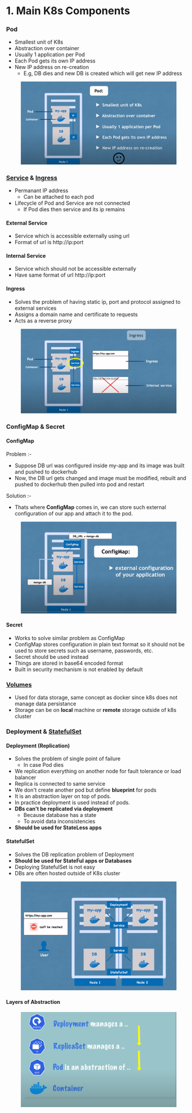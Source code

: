 # 1. Main K8s Components

### Pod

* Smallest unit of K8s
* Abstraction over container
* Usually 1 application per Pod
* Each Pod gets its own IP address
* New IP address on re-creation
  * E.g, DB dies and new DB is created which will get new IP address

<figure><img src="../../../.gitbook/assets/image (66).png" alt=""><figcaption></figcaption></figure>

### [Service](10.-k8-services.md) & [Ingress](6.-k8s-ingress.md)

* Permanant IP address
  * Can be attached to each pod
* Lifecycle of Pod and Service are not connected
  * If Pod dies then service and its ip remains

#### External Service

* Service which is accessible externally using url
* Format of url is http://ip:port

#### Internal Service

* Service which should not be accessible externally
* Have same format of url http://ip:port

#### Ingress

* Solves the problem of having static ip, port and protocol assigned to external services
* Assigns a domain name and certificate to requests
* Acts as a reverse proxy&#x20;

<figure><img src="../../../.gitbook/assets/image (77).png" alt=""><figcaption></figcaption></figure>

### ConfigMap & Secret

#### ConfigMap

Problem :-

* Suppose DB url was configured inside my-app and its image was built and pushed to dockerhub
* Now, the DB url gets changed and image must be modified, rebuilt and pushed to dockerhub then pulled into pod and restart

Solution :-

* Thats where **ConfigMap** comes in, we can store such external configuration of our app and attach it to the pod.

<figure><img src="../../../.gitbook/assets/image (136).png" alt=""><figcaption></figcaption></figure>

#### Secret

* Works to solve similar problem as ConfigMap
* ConfigMap stores configuration in plain text format so it should not be used to store secrets such as username, passwords, etc.
* Secret should be used instead
* Things are stored in base64 encoded format
* Built in security mechanism is not enabled by default



### [Volumes](8.-k8-volumes.md)

* Used for data storage, same concept as docker since k8s does not manage data persistance
* Storage can be on **local** machine or **remote** storage outside of k8s cluster



### Deployment & [StatefulSet](9.-k8-statefulset.md)

#### Deployment (Replication)

* Solves the problem of single point of failure
  * In case Pod dies
* We replication everything on another node for fault tolerance or load balancer
* Replica is connected to same service
* We don't create another pod but define **blueprint** for pods
* It is an abstraction layer on top of pods.
* In practice deployment is used instead of pods.
* **DBs can't be replicated via deployment**
  * Because database has a state
  * To avoid data inconsistencies
* **Should be used for StateLess apps**

#### StatefulSet

* Solves the DB replication problem of Deployment
* **Should be used for StateFul apps or Databases**
* Deploying StatefulSet is not easy
* DBs are often hosted outside of K8s cluster

<figure><img src="../../../.gitbook/assets/image (140).png" alt=""><figcaption></figcaption></figure>

#### Layers of Abstraction

<figure><img src="../../../.gitbook/assets/image (126).png" alt=""><figcaption></figcaption></figure>
